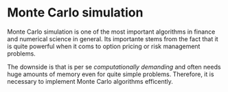 # Monte Carlo simulation

Monte Carlo simulation is one of the most important algorithms in finance and numerical science in general. Its importante stems from the fact that it is quite powerful when it coms to option pricing or risk management problems.

The downside is that is per se _computationally demanding_ and often needs huge amounts of memory even for quite simple problems. Therefore, it is necessary to implement Monte Carlo algorithms efficently.
